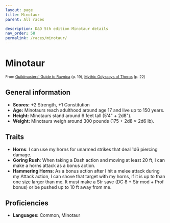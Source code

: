 ```yaml
---
layout: page
title: Minotaur
parent: All races

description: D&D 5th edition Minotaur details
nav_order: 58
permalink: /races/minotaur/
---
```


# Minotaur

<small>From <a target="_blank" href="https://dnd.wizards.com/products/tabletop-games/rpg-products/guildmasters-guide-ravnica">Guildmasters' Guide to Ravnica</a> (p. 19), <a target="_blank" href="https://dnd.wizards.com/products/tabletop-games/rpg-products/mythic-odysseys-theros">Mythic Odysseys of Theros</a> (p. 22)</small>


## General information

- **Scores:** +2 Strength, +1 Constitution
- **Age:** Minotaurs reach adulthood around age 17 and live up to 150 years.
- **Height:** Minotaurs stand around 6 feet tall (5'4" + 2d8").
- **Weight:** Minotaurs weigh around 300 pounds (175 + 2d8 × 2d6 lb).

## Traits

- **Horns**: I can use my horns for unarmed strikes that deal 1d6 piercing damage.
- **Goring Rush**: When taking a Dash action and moving at least 20 ft, I can make a horns attack as a bonus action.
- **Hammering Horns**: As a bonus action after I hit a melee attack during my Attack action, I can shove that target with my horns, if it is up to than one size larger than me. It must make a Str save (DC 8 + Str mod + Prof bonus) or be pushed up to 10 ft away from me.

## Proficiencies

- **Languages:** Common, Minotaur